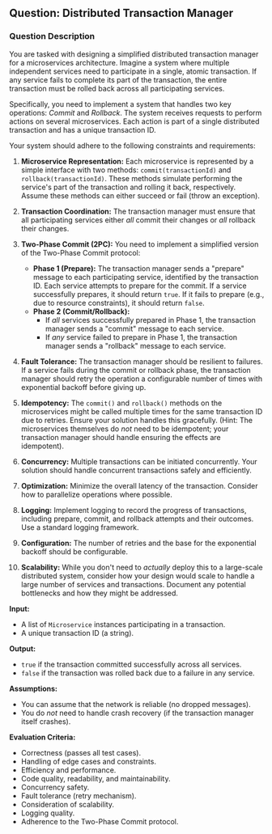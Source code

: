 ## Question: Distributed Transaction Manager

### Question Description

You are tasked with designing a simplified distributed transaction manager for a microservices architecture.  Imagine a system where multiple independent services need to participate in a single, atomic transaction.  If any service fails to complete its part of the transaction, the entire transaction must be rolled back across all participating services.

Specifically, you need to implement a system that handles two key operations: *Commit* and *Rollback*.  The system receives requests to perform actions on several microservices. Each action is part of a single distributed transaction and has a unique transaction ID.

Your system should adhere to the following constraints and requirements:

1.  **Microservice Representation:** Each microservice is represented by a simple interface with two methods: `commit(transactionId)` and `rollback(transactionId)`. These methods simulate performing the service's part of the transaction and rolling it back, respectively.  Assume these methods can either succeed or fail (throw an exception).

2.  **Transaction Coordination:** The transaction manager must ensure that all participating services either *all* commit their changes or *all* rollback their changes.

3.  **Two-Phase Commit (2PC):** You need to implement a simplified version of the Two-Phase Commit protocol:

    *   **Phase 1 (Prepare):**  The transaction manager sends a "prepare" message to each participating service, identified by the transaction ID.  Each service attempts to prepare for the commit.  If a service successfully prepares, it should return `true`. If it fails to prepare (e.g., due to resource constraints), it should return `false`.
    *   **Phase 2 (Commit/Rollback):**
        *   If *all* services successfully prepared in Phase 1, the transaction manager sends a "commit" message to each service.
        *   If *any* service failed to prepare in Phase 1, the transaction manager sends a "rollback" message to each service.

4.  **Fault Tolerance:**  The transaction manager should be resilient to failures. If a service fails during the commit or rollback phase, the transaction manager should retry the operation a configurable number of times with exponential backoff before giving up.

5.  **Idempotency:**  The `commit()` and `rollback()` methods on the microservices might be called multiple times for the same transaction ID due to retries.  Ensure your solution handles this gracefully.  (Hint: The microservices themselves do *not* need to be idempotent; your transaction manager should handle ensuring the effects are idempotent).

6.  **Concurrency:** Multiple transactions can be initiated concurrently. Your solution should handle concurrent transactions safely and efficiently.

7.  **Optimization:**  Minimize the overall latency of the transaction. Consider how to parallelize operations where possible.

8.  **Logging:** Implement logging to record the progress of transactions, including prepare, commit, and rollback attempts and their outcomes. Use a standard logging framework.

9.  **Configuration:** The number of retries and the base for the exponential backoff should be configurable.

10. **Scalability:** While you don't need to *actually* deploy this to a large-scale distributed system, consider how your design would scale to handle a large number of services and transactions.  Document any potential bottlenecks and how they might be addressed.

**Input:**

*   A list of `Microservice` instances participating in a transaction.
*   A unique transaction ID (a string).

**Output:**

*   `true` if the transaction committed successfully across all services.
*   `false` if the transaction was rolled back due to a failure in any service.

**Assumptions:**

*   You can assume that the network is reliable (no dropped messages).
*   You do *not* need to handle crash recovery (if the transaction manager itself crashes).

**Evaluation Criteria:**

*   Correctness (passes all test cases).
*   Handling of edge cases and constraints.
*   Efficiency and performance.
*   Code quality, readability, and maintainability.
*   Concurrency safety.
*   Fault tolerance (retry mechanism).
*   Consideration of scalability.
*   Logging quality.
*   Adherence to the Two-Phase Commit protocol.
